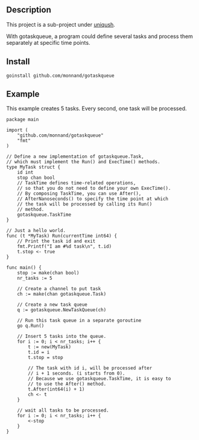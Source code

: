 Description
---------------
This project is a sub-project under [uniqush](http://uniqush.org).

With gotaskqueue, a program could define several tasks and process them separately at specific time points.

Install
---------------
`goinstall github.com/monnand/gotaskqueue`

Example
--------------

This example creates 5 tasks. Every second, one task will be processed.

    package main

    import (
        "github.com/monnand/gotaskqueue"
        "fmt"
    )

    // Define a new implementation of gotaskqueue.Task,
    // which must implement the Run() and ExecTime() methods.
    type MyTask struct {
        id int
        stop chan bool
        // TaskTime defines time-related operations,
        // so that you do not need to define your own ExecTime().
        // By composing TaskTime, you can use After(),
        // AfterNanoseconds() to specify the time point at which
        // the task will be processed by calling its Run()
        // method.
        gotaskqueue.TaskTime
    }

    // Just a hello world.
    func (t *MyTask) Run(currentTime int64) {
        // Print the task id and exit
        fmt.Printf("I am #%d task\n", t.id)
        t.stop <- true
    }

    func main() {
        stop := make(chan bool)
        nr_tasks := 5

        // Create a channel to put task
        ch := make(chan gotaskqueue.Task)

        // Create a new task queue
        q := gotaskqueue.NewTaskQueue(ch)

        // Run this task queue in a separate goroutine
        go q.Run()

        // Insert 5 tasks into the queue.
        for i := 0; i < nr_tasks; i++ {
            t := new(MyTask)
            t.id = i
            t.stop = stop

            // The task with id i, will be processed after
            // i + 1 seconds. (i starts from 0).
            // Because we use gotaskqueue.TaskTime, it is easy to 
            // to use the After() method.
            t.After(int64(i) + 1)
            ch <- t
        }

        // wait all tasks to be processed.
        for i := 0; i < nr_tasks; i++ {
            <-stop
        }
    }

